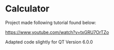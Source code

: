 # Calculator
Project made following tutorial found below:

https://www.youtube.com/watch?v=txGRU7OrTZo

Adapted code slightly for QT Version 6.0.0
